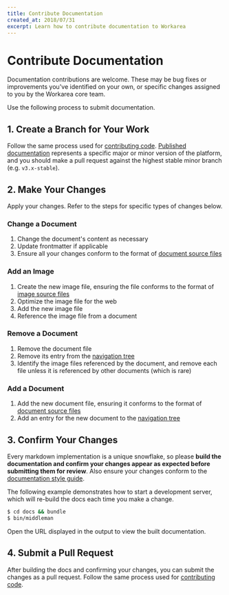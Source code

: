 ```yaml
---
title: Contribute Documentation
created_at: 2018/07/31
excerpt: Learn how to contribute documentation to Workarea
---
```


# Contribute Documentation

Documentation contributions are welcome. These may be bug fixes or improvements you've identified on your own, or specific changes assigned to you by the Workarea core team.

Use the following process to submit documentation.

## 1. Create a Branch for Your Work

Follow the same process used for [contributing code](/articles/contribute-code.html). [Published documentation](/articles/documentation.html#published-documentation) represents a specific major or minor version of the platform, and you should make a pull request against the highest stable minor branch (e.g. `v3.x-stable`).

## 2. Make Your Changes

Apply your changes. Refer to the steps for specific types of changes below.

### Change a Document

1. Change the document's content as necessary
2. Update frontmatter if applicable
3. Ensure all your changes conform to the format of [document source files](/articles/documentation.html#document-source-files)

### Add an Image

1. Create the new image file, ensuring the file conforms to the format of [image source files](/articles/documentation.html#image-source-files)
2. Optimize the image file for the web
3. Add the new image file
4. Reference the image file from a document

### Remove a Document

1. Remove the document file
2. Remove its entry from the [navigation tree](/articles/documentation.html#navigation)
3. Identify the image files referenced by the document, and remove each file unless it is referenced by other documents (which is rare)

### Add a Document

1. Add the new document file, ensuring it conforms to the format of [document source files](/articles/documentation.html#document-source-files)
2. Add an entry for the new document to the [navigation tree](/articles/documentation.html#navigation)

## 3. Confirm Your Changes

Every markdown implementation is a unique snowflake, so please **build the documentation and confirm your changes appear as expected before submitting them for review**. Also ensure your changes conform to the [documentation style guide](/articles/documentation-style-guide.html).

The following example demonstrates how to start a development server, which will re-build the docs each time you make a change.

```bash
$ cd docs && bundle
$ bin/middleman
```

Open the URL displayed in the output to view the built documentation.

## 4. Submit a Pull Request

After building the docs and confirming your changes, you can submit the changes as a pull request. Follow the same process used for [contributing code](/articles/contribute-code.html).
